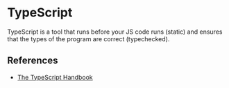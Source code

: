 # TypeScript

TypeScript is a tool that runs before your JS code runs (static) and ensures that the types of the program are correct (typechecked).

## References
- [The TypeScript Handbook](https://www.typescriptlang.org/docs/handbook/intro.html)
